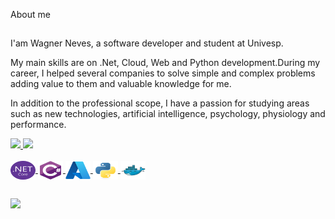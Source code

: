 About me
##


I'am Wagner Neves, a software developer and student at Univesp.

My main skills are on .Net, Cloud, Web and Python development.During my career, I helped several companies to solve simple and complex problems adding value to them and valuable knowledge for me.

In addition to the professional scope, I have a passion for studying areas such as new technologies, artificial intelligence, psychology, physiology and performance.

<div>
  <a href="https://github.com/nevesw">
  <img height="180em" src="https://github-readme-stats.vercel.app/api?username=nevesw&show_icons=true&theme=tokyonight&include_all_commits=true&count_private=true"/>  
  <img height="180em" src="https://github-readme-stats.vercel.app/api/top-langs?username=nevesw&layout=compact&langs_count=16&theme=tokyonight"/>
</div>

  <div style"display: inline_block"><br>
    <img align="center" alt="Nevesw-Netcore" height="30" width="40" src="https://raw.githubusercontent.com/devicons/devicon/master/icons/dotnetcore/dotnetcore-original.svg">
    <img align="center" alt="Nevesw-Csharp" height="30" width="40" src="https://raw.githubusercontent.com/devicons/devicon/master/icons/csharp/csharp-original.svg">
    <img align="center" alt="Nevesw-Azure" height="30" width="40" src="https://raw.githubusercontent.com/devicons/devicon/master/icons/azure/azure-original.svg">
    <img align="center" alt="Nevesw-Python" height="30" width="40" src="https://raw.githubusercontent.com/devicons/devicon/master/icons/python/python-original.svg">
    <img align="center" alt="Nevesw-Docker" height="30" width="40" src="https://raw.githubusercontent.com/devicons/devicon/master/icons/docker/docker-original.svg">
  </div>
  
  ##
  <a href="https://www.linkedin.com/in/nevesw" target="_blank"><img src="https://img.shields.io/badge/-LinkedIn-%230077B5?style=for-the-badge&logo=linkedin&logoColor=white" target="_blank"></a>

